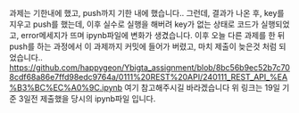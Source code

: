 과제는 기한내에 했고, push까지 기한 내에 했습니다..
그런데, 결과가 나온 후, key를 지우고 push를 했는데, 이후 실수로 실행을 해버려 key가 없는 상태로 코드가 실행되었고, error메세지가 뜨며 ipynb파일에 변화가 생겼습니다.
이후 오늘 다른 과제를 한 뒤 push를 하는 과정에서 이 과제까지 커밋에 들어가 버렸고, 마치 제출이 늦은것 처럼 되었습니다..
https://github.com/happygeon/Ybigta_assignment/blob/8bc56b9ec52b7c708cdf68a86e7ffd98edc9764a/0111%20REST%20API/240111_REST_API_%EA%B3%BC%EC%A0%9C.ipynb
여기 참고해주시길 바라겠습니다
위 링크는 19일 기준 3일전 제출했을 당시의 ipynb파일 입니다.